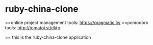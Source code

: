 ruby-china-clone
================
==online project management tools: 
https://pragmatic.ly/
==pomodoro tools: 
http://tomatoi.st/dktp

==
this is the ruby-china-clone application
